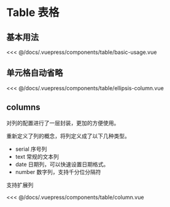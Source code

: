 # Table 表格

## 基本用法
<table-basic-usage />
<<< @/docs/.vuepress/components/table/basic-usage.vue

## 单元格自动省略
<table-ellipsis-column />
<<< @/docs/.vuepress/components/table/ellipsis-column.vue


## columns
对列的配置进行了一层封装，更加的方便使用。

重新定义了列的概念，将列定义成了以下几种类型。

- serial 序号列
- text 常规的文本列
- date 日期列，可以快速设置日期格式。
- number 数字列，支持千分位分隔符

支持扩展列


<table-column />

<<< @/docs/.vuepress/components/table/column.vue